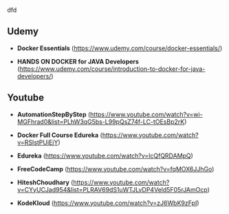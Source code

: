 dfd
## Udemy

* **Docker Essentials** (https://www.udemy.com/course/docker-essentials/)

* **HANDS ON DOCKER for JAVA Developers** (https://www.udemy.com/course/introduction-to-docker-for-java-developers/)

## Youtube

* **AutomationStepByStep** (https://www.youtube.com/watch?v=wi-MGFhrad0&list=PLhW3qG5bs-L99pQsZ74f-LC-tOEsBp2rK)

* **Docker Full Course Edureka** (https://www.youtube.com/watch?v=RSIstPUiEjY)

* **Edureka** (https://www.youtube.com/watch?v=lcQfQRDAMpQ)

* **FreeCodeCamp** (https://www.youtube.com/watch?v=fqMOX6JJhGo)

* **HiteshChoudhary** (https://www.youtube.com/watch?v=CYyUCJad954&list=PLRAV69dS1uWTJLvDP4Veld5F05rJAmOcp)

* **KodeKloud** (https://www.youtube.com/watch?v=zJ6WbK9zFpI)